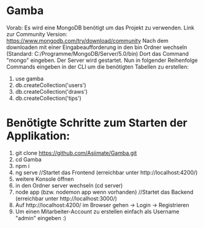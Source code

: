 # Gamba

Vorab: Es wird eine MongoDB benötigt um das Projekt zu verwenden.
Link zur Community Version: https://www.mongodb.com/try/download/community
Nach dem downloaden mit einer Eingabeaufforderung in den bin Ordner wechseln (Standard: C:/Programme/MongoDB/Server/5.0/bin)
Dort das Command "mongo" eingeben. Der Server wird gestartet.
Nun in folgender Reihenfolge Commands eingeben in der CLI um die benötigten Tabellen zu erstellen:
1. use gamba
2. db.createCollection('users')
3. db.createCollection('draws')
4. db.createCollection('tips')


# Benötigte Schritte zum Starten der Applikation:
1. git clone https://github.com/Asiimate/Gamba.git
2. cd Gamba
3. npm i
4. ng serve //Startet das Frontend (erreichbar unter http://localhost:4200/)
5. weitere Konsole öffnen
6. in den Ordner server wechseln (cd server)
7. node app (bzw. nodemon app wenn vorhanden) //Startet das Backend (erreichbar unter http://localhost:3000/)
8. Auf http://localhost:4200/ im Browser gehen -> Login -> Registrieren
9. Um einen Mitarbeiter-Account zu erstellen einfach als Username "admin" eingeben :)